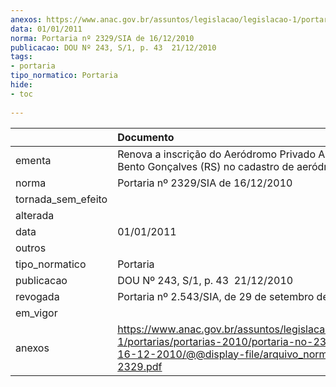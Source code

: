 ```yaml
---
anexos: https://www.anac.gov.br/assuntos/legislacao/legislacao-1/portarias/portarias-2010/portaria-no-2329-sia-de-16-12-2010/@@display-file/arquivo_norma/PA2010-2329.pdf
data: 01/01/2011
norma: Portaria nº 2329/SIA de 16/12/2010
publicacao: DOU Nº 243, S/1, p. 43  21/12/2010
tags:
- portaria
tipo_normatico: Portaria
hide: 
- toc 
 
---
```


|                    | Documento                                                                                                                                                         |
|:-------------------|:------------------------------------------------------------------------------------------------------------------------------------------------------------------|
| ementa             | Renova a inscrição do Aeródromo Privado Aeroclube de Bento Gonçalves (RS) no cadastro de aeródromos.                                                              |
| norma              | Portaria nº 2329/SIA de 16/12/2010                                                                                                                                |
| tornada_sem_efeito |                                                                                                                                                                   |
| alterada           |                                                                                                                                                                   |
| data               | 01/01/2011                                                                                                                                                        |
| outros             |                                                                                                                                                                   |
| tipo_normatico     | Portaria                                                                                                                                                          |
| publicacao         | DOU Nº 243, S/1, p. 43  21/12/2010                                                                                                                                |
| revogada           | Portaria nº 2.543/SIA, de 29 de setembro de 2020.                                                                                                                 |
| em_vigor           |                                                                                                                                                                   |
| anexos             | https://www.anac.gov.br/assuntos/legislacao/legislacao-1/portarias/portarias-2010/portaria-no-2329-sia-de-16-12-2010/@@display-file/arquivo_norma/PA2010-2329.pdf |